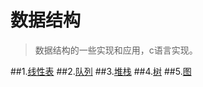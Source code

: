 # 数据结构
>数据结构的一些实现和应用，c语言实现。

##1.[线性表](https://github.com/mafanhe/DataStruct/blob/master/doc/线性表.md)
##2.[队列](https://github.com/mafanhe/DataStruct/blob/master/doc/队列.md)
##3.[堆栈](https://github.com/mafanhe/DataStruct/blob/master/doc/堆栈.md)
##4.[树](https://github.com/mafanhe/DataStruct/blob/master/doc/树.md)
##5.[图](https://github.com/mafanhe/DataStruct/blob/master/doc/图.md)
